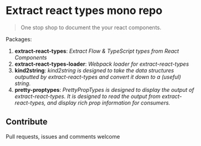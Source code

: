 # Extract react types mono repo

> One stop shop to document the your react components.

Packages:

1. **extract-react-types**: _Extract Flow & TypeScript types from React Components_
2. **extract-react-types-loader**: _Webpack loader for extract-react-types_
3. **kind2string**: _kind2string is designed to take the data structures outputted by extract-react-types and convert it down to a (useful) string._
4. **pretty-proptypes**: _PrettyPropTypes is designed to display the output of extract-react-types. It is designed to read the output from extract-react-types, and display rich prop information for consumers._

## Contribute

Pull requests, issues and comments welcome
